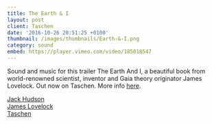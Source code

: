 ```yaml
---
title: The Earth & I
layout: post
client: Taschen
date: '2016-10-26 20:51:25 +0100'
thumbnail: /images/thumbnails/Earth-&-I.png
category: sound
embed: https://player.vimeo.com/video/185018547
---
```


Sound and music for this trailer The Earth And I, a beautiful book from world-renowned scientist, inventor and Gaia theory originator James Lovelock.
Out now on Taschen. More info [here](https://www.taschen.com/pages/en/catalogue/graphic_design/all/02888/facts.james_lovelock_et_al_the_earth_and_i.htm).

[Jack Hudson](jack-hudson.com)  
[James Lovelock](www.jameslovelock.org)  
[Taschen](https://www.taschen.com/)
